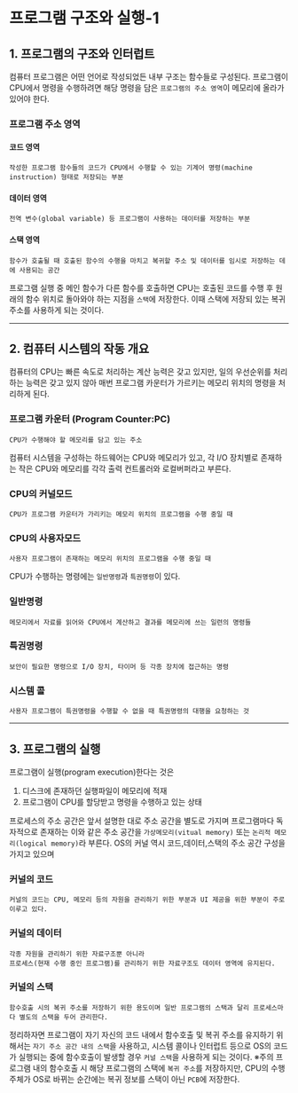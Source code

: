 # 프로그램 구조와 실행-1
## 1. 프로그램의 구조와 인터럽트
컴퓨터 프로그램은 어떤 언어로 작성되었든 내부 구조는 함수들로 구성된다.
프로그램이 CPU에서 명령을 수행하려면 해당 명령을 담은 `프로그램의 주소 영역`이 메모리에 올라가 있어야 한다.

### 프로그램 주소 영역
#### 코드 영역
	작성한 프로그램 함수들의 코드가 CPU에서 수행할 수 있는 기계어 명령(machine instruction) 형태로 저장되는 부분
#### 데이터 영역
	전역 변수(global variable) 등 프로그램이 사용하는 데이터를 저장하는 부분
#### 스택 영역
	함수가 호출될 때 호출된 함수의 수행을 마치고 복귀할 주소 및 데이터를 임시로 저장하는 데에 사용되는 공간

프로그램 실행 중 메인 함수가 다른 함수를 호출하면 CPU는 호출된 코드를 수행 후 원래의 함수 위치로 돌아와야 하는 지점을 `스택`에 저장한다. 이때 스택에 저장되 있는 복귀 주소를 사용하게 되는 것이다.
***
## 2. 컴퓨터 시스템의 작동 개요
컴퓨터의 CPU는 빠른 속도로 처리하는 계산 능력은 갖고 있지만, 일의 우선순위를 처리하는 능력은 갖고 있지 않아 매번 프로그램 카운터가 가르키는 메모리 위치의 명령을 처리하게 된다. 
### 프로그램 카운터 (Program Counter:PC)
	CPU가 수행해야 할 메모리를 담고 있는 주소
컴퓨터 시스템을 구성하는 하드웨어는 CPU와 메모리가 있고, 각 I/O 장치별로 존재하는 작은 CPU와 메모리를 각각 출력 컨트롤러와 로컬버퍼라고 부른다.
### CPU의 커널모드
	CPU가 프로그램 카운터가 가리키는 메모리 위치의 프로그램을 수행 중일 때
### CPU의 사용자모드
	사용자 프로그램이 존재하는 메모리 위치의 프로그램을 수행 중일 때
CPU가 수행하는 명령에는 `일반명령`과 `특권명령`이 있다.
### 일반명령
	메모리에서 자료를 읽어와 CPU에서 계산하고 결과를 메모리에 쓰는 일련의 명령들
### 특권명령
	보안이 필요한 명령으로 I/O 장치, 타이머 등 각종 장치에 접근하는 명령
### 시스템 콜
	사용자 프로그램이 특권명령을 수행할 수 없을 때 특권명령의 대행을 요청하는 것
***
## 3. 프로그램의 실행
프로그램이 실행(program execution)한다는 것은

1. 디스크에 존재하던 실행파일이 메모리에 적재
2. 프로그램이 CPU를 할당받고 명령을 수행하고 있는 상태

프로세스의 주소 공간은 앞서 설명한 대로 주소 공간을 별도로 가지며 프로그램마다 독자적으로 존재하는 이와 같은 주소 공간을 `가상메모리(vitual memory)` 또는 `논리적 메모리(logical memory)`라 부른다.
OS의 커널 역시 코드,데이터,스택의 주소 공간 구성을 가지고 있으며
### 커널의 코드
	커널의 코드는 CPU, 메모리 등의 자원을 관리하기 위한 부분과 UI 제공을 위한 부분이 주로 이루고 있다. 
### 커널의 데이터 
	각종 자원을 관리하기 위한 자료구조뿐 아니라
    프로세스(현재 수행 중인 프로그램)를 관리하기 위한 자료구조도 데이터 영역에 유지된다.
### 커널의 스택
	함수호출 시의 복귀 주소를 저장하기 위한 용도이며 일반 프로그램의 스택과 달리 프로세스마다 별도의 스택을 두어 관리한다.
정리하자면 프로그램이 자기 자신의 코드 내에서 함수호출 및 복귀 주소를 유지하기 위해서는 `자기 주소 공간 내의 스택`을 사용하고, 시스템 콜이나 인터럽트 등으로 OS의 코드가 실행되는 중에 함수호출이 발생할 경우 `커널 스택`을 사용하게 되는 것이다.
※주의
프로그램 내의 함수호출 시 해당 프로그램의 스택에 `복귀 주소`를 저장하지만, CPU의 수행 주체가 OS로 바뀌는 순간에는 복귀 정보를 스택이 아닌 `PCB`에 저장한다.